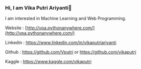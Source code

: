 ### Hi, I am Vika Putri Ariyanti👋

I am interested in Machine Learning and Web Programming.

Website : [http://vpa.pythonanywhere.com/](http://vpa.pythonanywhere.com/)

Linkedin : https://www.linkedin.com/in/vikaputriariyanti

Github : https://github.com/Vputri or https://github.com/vikaputri

Kaggle : https://www.kaggle.com/vikaputri
